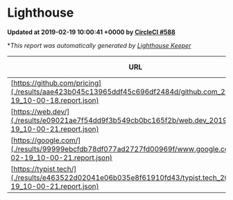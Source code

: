 
# Lighthouse

**Updated at 2019-02-19 10:00:41 +0000 by [CircleCI #588](https://circleci.com/gh/ItinerisLtd/lighthouse-keeper-example/588)**

**This report was automatically generated by [Lighthouse Keeper](https://github.com/itinerisltd/lighthouse-keeper)*

| URL | Performance | Accessibility | Best Practices | SEO | PWA | Updated At |
| --- | --- | --- | --- | --- | --- | --- |
| [https://github.com/pricing](./results/aae423b045c13965ddf45c696df2484d/github.com_2019-02-19_10-00-18.report.json) | 0.65 | 0.89 | 0.93 | 0.9 | 0.58 | 2019-02-19T10:00:18.389Z |
| [https://web.dev/](./results/e09021ae7f54dd9f3b549cb0bc165f2b/web.dev_2019-02-19_10-00-21.report.json) | 0.85 | 0.93 | 1 | 0.91 | 1 | 2019-02-19T10:00:21.218Z |
| [https://google.com/](./results/99999ebcfdb78df077ad2727fd00969f/www.google.com_2019-02-19_10-00-21.report.json) | 0.96 | 0.71 | 0.93 | 0.8 | 0.58 | 2019-02-19T10:00:21.319Z |
| [https://typist.tech/](./results/e463522d02041e06b035e8f61910fd43/typist.tech_2019-02-19_10-00-21.report.json) | 1 |  |  |  |  | 2019-02-19T10:00:21.323Z |
